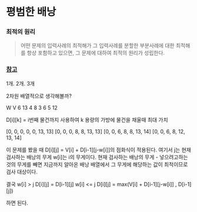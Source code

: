 # 평범한 배낭

### 최적의 원리
> 어떤 문제의 입력사례의 최적해가 그 입력사례를 분할한 부분사례에 대한 최적해를 항상 포함하고 있으면, 그 문제에 대하여 최적의 원리가 성립한다.

### [참고](https://gsmesie692.tistory.com/113)

1개. 2개. 3개

2차원 배열적으로 생각해볼까?

W V
6 13
4 8 
3 6 
5 12

D[i][k] = i번째 물건까지 사용하여 k 용량의 가방에 물건을 채울때 최대 가치

[0, 0, 0, 0, 0, 13, 13]
[0, 0, 0, 8, 8, 13, 13]
[0, 0, 6, 8, 8, 13, 14]
[0, 0, 6, 8, 12, 13, 14]

이 문제를 봤을 때 D[i][j] = V[i] + D[i-1][j-w[i]]의 점화식이 적용된다.
여기서 j는 현재 검사하는 배낭의 무게 w[i]는 i의 무게이다.
현재 검사하는 배낭의 무게 - 넣으려고하는 것의 무게를 빼면
지금까지 알아온 배낭 배열에서 그 무게에 해당하는 값이 최적이므로
검사 대상이다.

결국
w[i] > j  D[i][j] = D[i-1][j]
w[i] <= j D[i][j] = max(V[i] + D[i-1][j-w[i]] , D[i-1][j])

하면 된다.